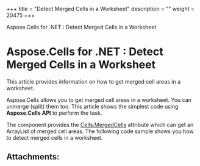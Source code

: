 +++
title = "Detect Merged Cells in a Worksheet" 
description = "" 
weight = 20475 
+++

Aspose.Cells for .NET : Detect Merged Cells in a Worksheet  

# Aspose.Cells for .NET : Detect Merged Cells in a Worksheet


This article provides information on how to get merged cell areas in a worksheet.

Aspose.Cells allows you to get merged cell areas in a worksheet. You can unmerge (split) them too. This article shows the simplest code using **Aspose.Cells API** to perform the task.

The component provides the [Cells.MergedCells](https://apireference.aspose.com/net/cells/aspose.cells/cells/properties/mergedcells) attribute which can get an ArrayList of merged cell areas. The following code sample shows you how to detect merged cells in a worksheet.

## Attachments:


